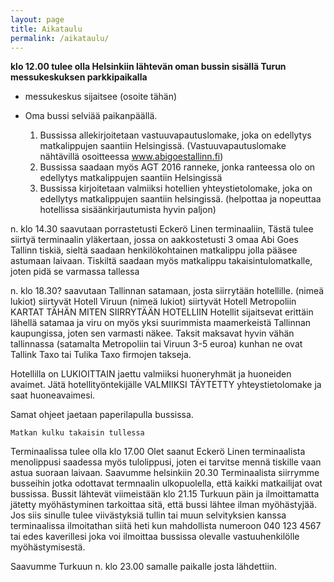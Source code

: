```yaml
---
layout: page
title: Aikataulu
permalink: /aikataulu/
---
```

**klo 12.00 tulee olla Helsinkiin lähtevän oman bussin sisällä Turun messukeskuksen parkkipaikalla**
    
  * messukeskus sijaitsee (osoite tähän)
  * Oma bussi selviää paikanpäällä.

    1. Bussissa allekirjoitetaan vastuuvapautuslomake, joka on edellytys matkalippujen saantiin Helsingissä. (Vastuuvapautuslomake nähtävillä osoitteessa www.abigoestallinn.fi)
    1. Bussissa saadaan myös AGT 2016 ranneke, jonka ranteessa olo on edellytys matkalippujen saantiin Helsingissä 
    1. Bussissa kirjoitetaan valmiiksi hotellien yhteystietolomake, joka on edellytys matkalippujen saantiin helsingissä. (helpottaa ja nopeuttaa hotellissa sisäänkirjautumista hyvin paljon) 
      
n. klo 14.30 saavutaan porrastetusti Eckerö Linen terminaaliin,
Tästä tulee siirtyä terminaalin yläkertaan, jossa on aakkostetusti 3 omaa Abi Goes Tallinn tiskiä, sieltä saadaan henkilökohtainen matkalippu jolla pääsee astumaan laivaan.
Tiskiltä saadaan myös matkalippu takaisintulomatkalle, joten pidä se varmassa tallessa

n. klo 18.30? saavutaan Tallinnan satamaan, josta siirrytään hotellille.
(nimeä lukiot) siirtyvät Hotell Viruun 
(nimeä lukiot) siirtyvät Hotell Metropoliin
KARTAT TÄHÄN MITEN SIIRRYTÄÄN HOTELLIIN
Hotellit sijaitsevat erittäin lähellä satamaa ja viru on myös yksi suurimmista maamerkeistä Tallinnan kaupungissa, joten sen varmasti näkee. Taksit maksavat hyvin vähän tallinnassa (satamalta Metropoliin tai Viruun 3-5 euroa) kunhan ne ovat Tallink Taxo tai Tulika Taxo firmojen takseja.

Hotellilla on LUKIOITTAIN jaettu valmiiksi huoneryhmät ja huoneiden avaimet.
Jätä hotellityöntekijälle VALMIIKSI TÄYTETTY yhteystietolomake ja saat huoneavaimesi. 

Samat ohjeet jaetaan paperilapulla bussissa.







	Matkan kulku takaisin tullessa 

Terminaalissa tulee olla klo 17.00
Olet saanut Eckerö Linen terminaalista menolippusi saadessa myös tulolippusi, joten ei tarvitse mennä tiskille vaan astua suoraan laivaan.
Saavumme helsinkiin 20.30
Terminaalista siirrymme busseihin jotka odottavat termnaalin ulkopuolella, että kaikki matkailijat ovat bussissa. 
Bussit lähtevät viimeistään klo 21.15 Turkuun päin ja ilmoittamatta jätetty myöhästyminen tarkoittaa sitä, että bussi lähtee ilman myöhästyjää. 
Jos siis sinulle tulee viivästyksiä tullin tai muun selvityksien kanssa terminaalissa ilmoitathan siitä heti kun mahdollista numeroon 040 123 4567 tai edes kaverillesi joka voi ilmoittaa bussissa olevalle vastuuhenkilölle myöhästymisestä. 

Saavumme Turkuun n. klo 23.00 samalle paikalle josta lähdettiin.
